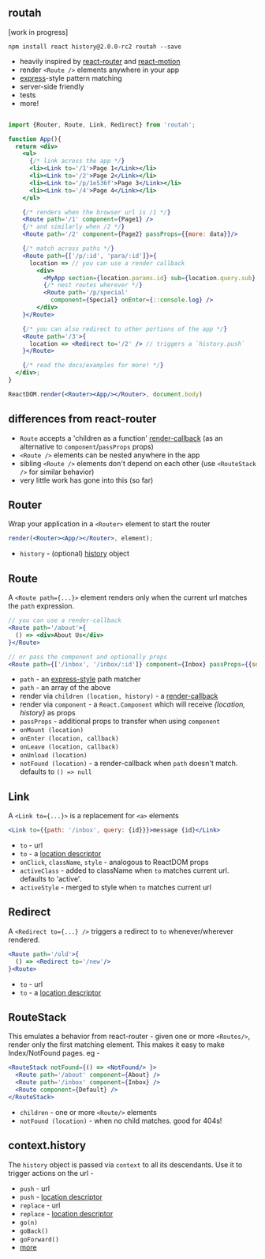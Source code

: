 routah
---

[work in progress]

`npm install react history@2.0.0-rc2 routah --save`

- heavily inspired by [react-router](https://github.com/rackt/react-router) and [react-motion](https://github.com/chenglou/react-motion)
- render `<Route />` elements anywhere in your app
- [express](http://expressjs.com/)-style pattern matching
- server-side friendly
- tests
- more!

```jsx

import {Router, Route, Link, Redirect} from 'routah';

function App(){
  return <div>
    <ul>
      {/* link across the app */}
      <li><Link to='/1'>Page 1</Link></li>
      <li><Link to='/2'>Page 2</Link></li>
      <li><Link to='/p/1e536f'>Page 3</Link></li>
      <li><Link to='/4'>Page 4</Link></li>
    </ul>

    {/* renders when the browser url is /1 */}
    <Route path='/1' component={Page1} />
    {/* and similarly when /2 */}
    <Route path='/2' component={Page2} passProps={{more: data}}/>

    {/* match across paths */}
    <Route path={['/p/:id', 'para/:id']}>{
      location => // you can use a render callback
        <div>
          <MyApp section={location.params.id} sub={location.query.sub} />
          {/* nest routes wherever */}
          <Route path='/p/special'
            component={Special} onEnter={::console.log} />
        </div>
    }</Route>

    {/* you can also redirect to other portions of the app */}
    <Route path='/3'>{
      location => <Redirect to='/2' /> // triggers a `history.push`
    }</Route>

    {/* read the docs/examples for more! */}
  </div>;
}

ReactDOM.render(<Router><App/></Router>, document.body)
```

differences from react-router
---

- `Route` accepts a 'children as a function' [render-callback]([render-callback](https://discuss.reactjs.org/t/children-as-a-function-render-callbacks/626)) (as an alternative to `component`/`passProps` props)
- `<Route />` elements can be nested anywhere in the app
- sibling `<Route />` elements don't depend on each other (use `<RouteStack />` for similar behavior)
- very little work has gone into this (so far)

Router
---

Wrap your application in a `<Router>` element to start the router
```jsx
render(<Router><App/></Router>, element);
```

- `history` - (optional) [history](https://github.com/rackt/history) object

Route
---

A `<Route path={...}>` element renders only when the current url matches the `path` expression.
```jsx
// you can use a render-callback
<Route path='/about'>{
  () => <div>About Us</div>
}</Route>

// or pass the component and optionally props
<Route path={['/inbox', '/inbox/:id']} component={Inbox} passProps={{some: data}} />
```

- `path` - an [express-style](https://github.com/pillarjs/path-to-regexp) path matcher
- `path` - an array of the above
- render via `children (location, history)` - a [render-callback](https://discuss.reactjs.org/t/children-as-a-function-render-callbacks/626)
- render via `component` - a `React.Component` which will receive *{location, history}* as props
- `passProps` - additional props to transfer when using `component`
- `onMount (location)`
- `onEnter (location, callback)`
- `onLeave (location, callback)`
- `onUnload (location)`
- `notFound (location)`  - a render-callback when `path` doesn't match. defaults to `() => null`

Link
---

A `<Link to={...}>` is a replacement for `<a>` elements
```jsx
<Link to={{path: '/inbox', query: {id}}}>message {id}</Link>
```

- `to` - url
- `to` - a [location descriptor](https://github.com/rackt/history/blob/master/docs/Glossary.md#locationdescriptor)
- `onClick`, `className`, `style` - analogous to ReactDOM props
- `activeClass` - added to className when `to` matches current url. defaults to 'active'.
- `activeStyle` - merged to style when `to` matches current url

Redirect
---

A `<Redirect to={...} />` triggers a redirect to `to` whenever/wherever rendered.
```jsx
<Route path='/old'>{
  () => <Redirect to='/new'/>
}<Route>
```

- `to` - url
- `to` - a [location descriptor](https://github.com/rackt/history/blob/master/docs/Glossary.md#locationdescriptor)

RouteStack
---

This emulates a behavior from react-router - given one or more `<Routes/>`, render only the first matching element. This makes it easy to make Index/NotFound pages. eg -
```jsx
<RouteStack notFound={() => <NotFound/> }>
  <Route path='/about' component={About} />
  <Route path='/inbox' component={Inbox} />
  <Route component={Default} />
</RouteStack>
```

- `children` - one or more `<Route/>` elements
- `notFound (location)` - when no child matches. good for 404s!

context.history
---

The `history` object is passed via `context` to all its descendants. Use it to trigger actions on the url -

- `push` - url
- `push` - [location descriptor](https://github.com/rackt/history/blob/master/docs/Glossary.md#locationdescriptor)
- `replace` - url
- `replace` - [location descriptor](https://github.com/rackt/history/blob/master/docs/Glossary.md#locationdescriptor)
- `go(n)`
- `goBack()`
- `goForward()`
- [more](https://github.com/rackt/history/blob/master/docs/GettingStarted.md)

